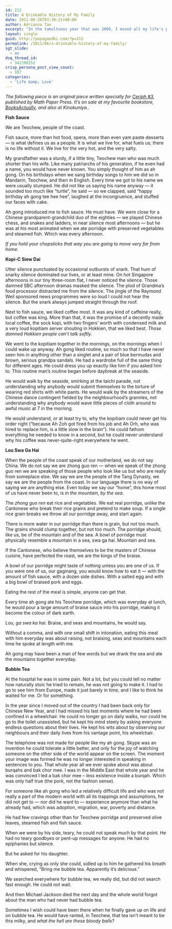 ```yaml
---
id: 212
title: A Drinkable History of My Family
date: 2011-06-26T03:39:21+00:00
author: Adrianna Tan
excerpt: "In the tumultuous year that was 2009, I moved all my life's possessions around the world several times, and then came home to find my grandfather was going to die. Michael Jackson died. Everybody seemed to, that year."
layout: single
guid: http://popagandhi.com/?p=212
permalink: /2011/06/a-drinkable-history-of-my-family/
sgt_slide:
  - on
dsq_thread_id:
  - 342190152
crisp_persona_post_view_count:
  - 187
categories:
  - 'Life &amp; Love'
---
```

_The following piece is an original piece written specially for [Ceriph #3](http://www.ceriph.net/home.htm), published by Math Paper Press. It&#8217;s on sale at my favourite bookstore, [BooksActually](http://booksactually.com), and also at Kinokuniya._.

**Fish Sauce**

We are Teochew, people of the coast.

Fish sauce, more than hot food, opera, more than even yam paste desserts — is what defines us as a people. It is what we live for, what fuels us; there is no life without it. We live for the very hot, and the very salty.

My grandfather was a sturdy, if a little tiny, Teochew man who was much shorter than his wife. Like many patriarchs of his generation, if he even had a name, you would have never known. You simply thought of him as ah gong. On his birthdays when we sang birthday songs to him we did so in Mandarin, Teochew, and then in English. Every time we got to his name we were usually stumped. He did not like us saying his name anyway — it sounded too much like “turtle”, he said — so we clapped, said “happy birthday ah gong tee hee hee”, laughed at the incongruence, and stuffed our faces with cake.

Ah gong introduced me to fish sauce. He must have. We were close for a Chinese grandparent-grandchild duo of the eighties — we played Chinese chess, and snakes and ladders, in near silence most afternoons — but he was at his most animated when we ate porridge with preserved vegetables and steamed fish. Which was every afternoon.

_If you hold your chopsticks that way you are going to move very far from home._

**Kopi-C Siew Dai**

Utter silence punctuated by occasional outbursts of snark. That hum of snarky silence dominated our lives, or at least mine. On hot Singapore afternoons in our tiny three-room flat, I never noticed the silence. Those damned SBC afternoon dramas masked the silence. The plod of Grandma’s food processor distracted me from the silence. The jingle of the Raymond Weil sponsored news programmes were so loud I could not hear the silence. But the snark always jumped straight through the roof.

Next to fish sauce, we liked coffee most. It was any kind of caffeine really, but coffee was king. More than that, it was the promise of a decently made local coffee, the sock kopi, with two fingers’ worth with condensed milk and a very loud kopitiam server shouting in Hokkien, that we liked best. _Those damned Hokkien people can’t talk softly._

We went to the kopitiam together in the mornings, on the mornings when I could wake up anyway. Ah gong liked routine, so much so that I have never seen him in anything other than a singlet and a pair of blue bermudas and brown, serious grandpa sandals. He had a wardrobe full of the same thing for different ages. He could dress you up exactly like him if you asked him to. This routine man’s routine began before daybreak at the seaside.

He would walk by the seaside, smirking at the taichi parade, not understanding why anybody would submit themselves to the torture of wearing red shirts with white pants. He would walk by the streamers of the Chinese dance contingent fielded by the neighbourhood’s grannies, not understanding why anybody would wave little pieces of cloth around to awful music at 7 in the morning.

He would understand, or at least try to, why the kopitiam could never get his order right (“because Ah Zoh got fired from his job and Ah Orh, who was hired to replace him, is a little slow in the brain”). He could fathom everything he needed to know in a second, but he could never understand why his coffee was never-quite-right everywhere he went.

**Lou Swa Ga Hai**

When the people of the coast speak of our motherland, we do not say China. We do not say we are zhong guo ren — when we speak of the zhong guo ren we are speaking of those people who look like us but who are really from someplace else. We say we are the people of the Tang Dynasty, we say we are the people from the coast. In our language there is no way of saying we are anything else. Even today we say our “home”, this home most of us have never been to, is _in the mountain, by the sea_.

The _zhong guo ren_ eat rice and vegetables. We eat real porridge, unlike the Cantonese who break their rice grains and pretend to make soup. If a single rice grain breaks we throw all our porridge away, and start again.

There is more water in our porridge than there is grain, but not too much. The grains should clump together, but not too much. The porridge should, like us, be of the mountain and of the sea. A bowl of porridge must physically resemble a mountain in a sea, swa ga hai. Mountain and sea.

If the Cantonese, who believe themselves to be the masters of Chinese cuisine, have perfected the roast, we are the kings of the braise.

A bowl of our porridge might taste of nothing unless you are one of us. If you were one of us, our gaginang, you would know how to eat it — with the amount of fish sauce, with a dozen side dishes. With a salted egg and with a big bowl of braised pork and eggs.

Eating the rest of the meal is simple, anyone can get that.

Every time ah gong ate his Teochew porridge, which was everyday at lunch, he would pour a large amount of braise sauce into his porridge, making it become the colour of dark earth.

_Lou, ga swa ka hai._ Braise, and seas and mountains, he would say.

Without a comma, and with one small shift in intonation, eating this meal with him everyday was about raising, not braising, seas and mountains each time he spoke at length with me.

Ah gong may have been a man of few words but we drank the sea and ate the mountains together everyday.

**Bubble Tea**

At the hospital he was in some pain. Not a lot, but you could tell no matter how naturally stoic he tried to remain, he was not going to make it. I had to go to see him from Europe, made it just barely in time, and I like to think he waited for me. Or for something.

In the year since I moved out of the country I had been back only for Chinese New Year, and I had missed his last moments where he had been confined in a wheelchair. He could no longer go on daily walks, nor could he go to the toilet unassisted, but he kept his mind steely by asking everyone endless questions about their lives. He kept his wits about by observing our neighbours and their daily lives from his vantage point, his wheelchair.

The telephone was not made for people like my ah gong. Skype was an invention he could tolerate a little better, and only for the joy of watching someone on the other side of the world appear on the screen. The moment your image was formed he was no longer interested in speaking in sentences to you. That whole year all we ever spoke about was about burqahs and bak chor mee. I was in the Middle East that whole year and he was convinced I led a bak chor mee &#8211; less existence inside a burqah. Which was only half true (the pork, not the fashion sense).

For someone like ah gong who led a relatively difficult life and who was not really a part of the modern world with all its trappings and assumptions, he did not get to — nor did he want to — experience anymore than what he already had, which was adoption, migration, war, poverty and distance.

He had few cravings other than for Teochew porridge and preserved olive leaves, steamed fish and fish sauce.

When we were by his side, teary, he could not speak much by that point. He had no teary goodbyes or pent-up messages for anyone. He had no epiphanies but silence.

But he asked for his daughter.

When she, crying as only she could, sidled up to him he gathered his breath and whispered, “Bring me bubble tea. Apparently it’s delicious.”

We searched everywhere for bubble tea, we really did, but did not search fast enough. He could not wait.

And then Michael Jackson died the next day and the whole world forgot about the man who had never had bubble tea.

Sometimes I wish could have been there when he finally gave up on life and on bubble tea. He would have ranted, in Teochew, that tea isn’t meant to be this milky, and _what the hell are these bloody balls_?
